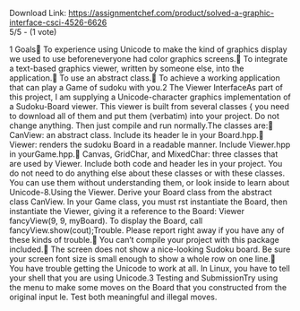 Download Link: https://assignmentchef.com/product/solved-a-graphic-interface-csci-4526-6626
<br>
5/5 - (1 vote)

1 Goals&#xf; To experience using Unicode to make the kind of graphics display we used to use beforeneveryone had color graphics screens.&#xf; To integrate a text-based graphics viewer, written by someone else, into the application.&#xf; To use an abstract class.&#xf; To achieve a working application that can play a Game of sudoku with you.2 The Viewer InterfaceAs part of this project, I am supplying a Unicode-character graphics implementation of a Sudoku-Board viewer. This viewer is built from several classes { you need to download all of them and put them (verbatim) into your project. Do not change anything. Then just compile and run normally.The classes are:&#xf; CanView: an abstract class. Include its header le in your Board.hpp.&#xf; Viewer: renders the sudoku Board in a readable manner. Include Viewer.hpp in yourGame.hpp.&#xf; Canvas, GridChar, and MixedChar: three classes that are used by Viewer. Include both code and header les in your project. You do not need to do anything else about these classes or with these classes. You can use them without understanding them, or look inside to learn about Unicode-8.Using the Viewer. Derive your Board class from the abstract class CanView. In your Game class, you must rst instantiate the Board, then instantiate the Viewer, giving it a reference to the Board: Viewer fancyView(9, 9, myBoard). To display the Board, call fancyView.show(cout);Trouble. Please report right away if you have any of these kinds of trouble.&#xf; You can’t compile your project with this package included.&#xf; The screen does not show a nice-looking Sudoku board. Be sure your screen font size is small enough to show a whole row on one line.&#xf; You have trouble getting the Unicode to work at all. In Linux, you have to tell your shell that you are using Unicode.3 Testing and SubmissionTry using the menu to make some moves on the Board that you constructed from the original input le. Test both meaningful and illegal moves.